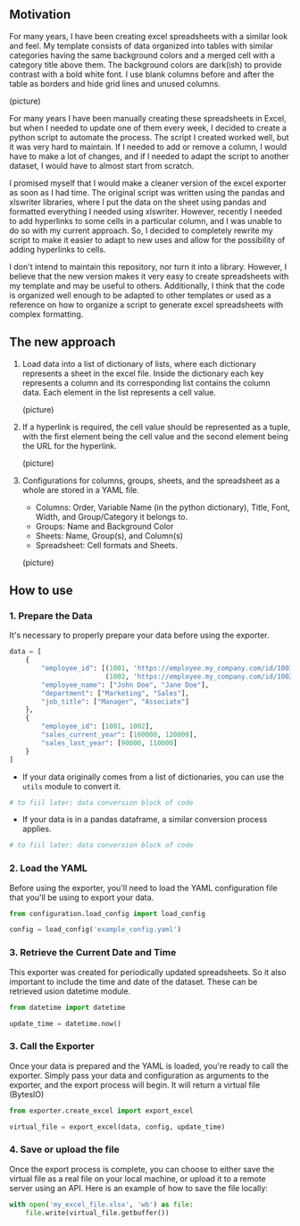 ## Motivation

For many years, I have been creating excel spreadsheets with a similar look and feel. My template consists of data organized into tables with similar categories having the same background colors and a merged cell with a category title above them. The background colors are dark(ish) to provide contrast with a bold white font. I use blank columns before and after the table as borders and hide grid lines and unused columns.

(picture)

For many years I have been manually creating these spreadsheets in Excel, but when I needed to update one of them every week, I decided to create a python script to automate the process. The script I created worked well, but it was very hard to maintain. If I needed to add or remove a column, I would have to make a lot of changes, and if I needed to adapt the script to another dataset, I would have to almost start from scratch.

I promised myself that I would make a cleaner version of the excel exporter as soon as I had time. The original script was written using the pandas and xlswriter libraries, where I put the data on the sheet using pandas and formatted everything I needed using xlswriter. However, recently I needed to add hyperlinks to some cells in a particular column, and I was unable to do so with my current approach. So, I decided to completely rewrite my script to make it easier to adapt to new uses and allow for the possibility of adding hyperlinks to cells.

I don't intend to maintain this repository, nor turn it into a library. However, I believe that the new version makes it very easy to create spreadsheets with my template and may be useful to others. Additionally, I think that the code is organized well enough to be adapted to other templates or used as a reference on how to organize a script to generate excel spreadsheets with complex formatting.


## The new approach

1. Load data into a list of dictionary of lists, where each dictionary represents a sheet in the excel file. Inside the dictionary each key represents a column and its corresponding list contains the column data. Each element in the list represents a cell value.
   
   (picture)

2. If a hyperlink is required, the cell value should be represented as a tuple, with the first element being the cell value and the second element being the URL for the hyperlink.
    
    (picture)

3. Configurations for columns, groups, sheets, and the spreadsheet as a whole are stored in a YAML file.
    - Columns: Order, Variable Name (in the python dictionary), Title, Font, Width, and Group/Category it belongs to.
    - Groups: Name and Background Color
    - Sheets: Name, Group(s), and Column(s)
    - Spreadsheet: Cell formats and Sheets.

    (picture)

## How to use

### 1. Prepare the Data
It's necessary to properly prepare your data before using the exporter.
```python
data = [
    {
        "employee_id": [(1001, 'https://employee.my_company.com/id/1001'),
                        (1002, 'https://employee.my_company.com/id/1002')],
        "employee_name": ["John Doe", "Jane Doe"],
        "department": ["Marketing", "Sales"],
        "job_title": ["Manager", "Associate"]
    },
    {
        "employee_id": [1001, 1002],
        "sales_current_year": [100000, 120000],
        "sales_last_year": [90000, 110000]
    }
]
```

- If your data originally comes from a list of dictionaries, you can use the `utils` module to convert it.
```python
# to fiil later: data conversion block of code
```
- If your data is in a pandas dataframe, a similar conversion process applies.
```python
# to fiil later: data conversion block of code
```

### 2. Load the YAML
Before using the exporter, you'll need to load the YAML configuration file that you'll be using to export your data.
```python
from configuration.load_config import load_config

config = load_config('example_config.yaml')
```

### 3. Retrieve the Current Date and Time
This exporter was created for periodically updated spreadsheets. So it also important to include the time and date of the dataset. These can be retrieved usion datetime module.
```python
from datetime import datetime

update_time = datetime.now()
```

### 3. Call the Exporter
Once your data is prepared and the YAML is loaded, you're ready to call the exporter. Simply pass your data and configuration as arguments to the exporter, and the export process will begin. It will return a virtual file (BytesIO)
```python
from exporter.create_excel import export_excel

virtual_file = export_excel(data, config, update_time)
```
### 4. Save or upload the file
Once the export process is complete, you can choose to either save the virtual file as a real file on your local machine, or upload it to a remote server using an API. Here is an example of how to save the file locally:
```python
with open('my_excel_file.xlsx', 'wb') as file:
    file.write(virtual_file.getbuffer())
```